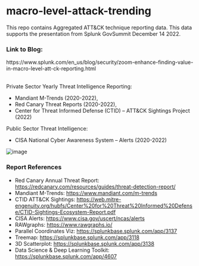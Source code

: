 # macro-level-attack-trending
This repo contains Aggregated ATT&amp;CK technique reporting data. This data supports the presentation from Splunk GovSummit December 14 2022.

<h3>Link to Blog:</h3> https://www.splunk.com/en_us/blog/security/zoom-enhance-finding-value-in-macro-level-att-ck-reporting.html</br></br>

Private Sector Yearly Threat Intelligence Reporting:
- Mandiant M-Trends (2020-2022), 
- Red Canary Threat Reports (2020-2022), 
- Center for Threat Informed Defense (CTID) – ATT&CK Sightings Project (2022)

Public Sector Threat Intelligence:
- CISA National Cyber Awareness System – Alerts (2020-2022)

![image](3d-scatter.gif)

### Report References

- Red Canary Annual Threat Report: https://redcanary.com/resources/guides/threat-detection-report/
- Mandiant M-Trends: https://www.mandiant.com/m-trends
- CTID ATT&CK Sightings: https://web.mitre-engenuity.org/hubfs/Center%20for%20Threat%20Informed%20Defense/CTID-Sightings-Ecosystem-Report.pdf
- CISA Alerts: https://www.cisa.gov/uscert/ncas/alerts
- RAWgraphs: https://www.rawgraphs.io/
- Parallel Coordinates Viz: https://splunkbase.splunk.com/app/3137
- Treemap: https://splunkbase.splunk.com/app/3118
- 3D Scatterplot: https://splunkbase.splunk.com/app/3138
- Data Science & Deep Learning Toolkit: https://splunkbase.splunk.com/app/4607
